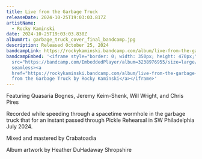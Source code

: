 ```yaml
---
title: Live from the Garbage Truck
releaseDate: 2024-10-25T19:03:03.817Z
artistName:
  - Rocky Kaminski
date: 2024-10-25T19:03:03.830Z
albumArt: garbage_truck_cover_final_bandcamp.jpg
description: R﻿eleased October 25, 2024
bandcampLink: https://rockykaminski.bandcamp.com/album/live-from-the-garbage-truck
bandcampEmbed: '<iframe style="border: 0; width: 350px; height: 470px;"
  src="https://bandcamp.com/EmbeddedPlayer/album=3238976955/size=large/bgcol=ffffff/linkcol=0687f5/tracklist=false/transparent=true/"
  seamless><a
  href="https://rockykaminski.bandcamp.com/album/live-from-the-garbage-truck">Live
  from the Garbage Truck by Rocky Kaminski</a></iframe>'
---
```

F﻿eaturing Quasaria Bognes, Jeremy Keim-Shenk, Will Wright, and Chris Pires

R﻿ecorded while speeding through a spacetime wormhole in the garbage truck that for an instant passed through Pickle Rehearsal in SW Philadelphia July 2024. 

M﻿ixed and mastered by Crabatoadia

A﻿lbum artwork by Heather DuHadaway Shropshire